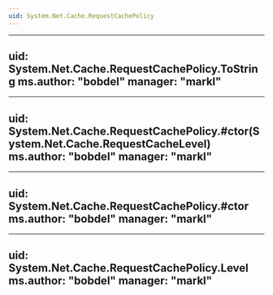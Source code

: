 ```yaml
---
uid: System.Net.Cache.RequestCachePolicy
---
```


---
uid: System.Net.Cache.RequestCachePolicy.ToString
ms.author: "bobdel"
manager: "markl"
---

---
uid: System.Net.Cache.RequestCachePolicy.#ctor(System.Net.Cache.RequestCacheLevel)
ms.author: "bobdel"
manager: "markl"
---

---
uid: System.Net.Cache.RequestCachePolicy.#ctor
ms.author: "bobdel"
manager: "markl"
---

---
uid: System.Net.Cache.RequestCachePolicy.Level
ms.author: "bobdel"
manager: "markl"
---
